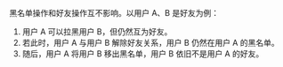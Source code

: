 <div class="mk-hint">

黑名单操作和好友操作互不影响。以用户 A、B 是好友为例：
1. 用户 A 可以拉黑用户 B，但仍然互为好友。
2. 若此时，用户 A 与用户 B 解除好友关系，用户 B 仍然在用户 A 的黑名单。
3. 随后，用户 A 将用户 B 移出黑名单，用户 B 依旧不是用户 A 的好友。
</div>
